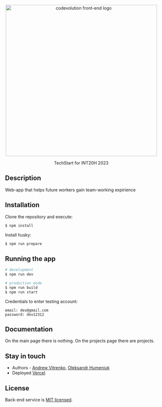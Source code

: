 <p align="center">
  <img src="https://i.imgur.com/B6NHzTc.png" width="500" alt="codevolution front-end logo" /></a>
</p>

  <p align="center">TechStart for INT20H 2023</p>
    <p align="center">

## Description

Web-app that helps future workers gain team-working expirience
## Installation

Clone the repository and execute:
```bash
$ npm install
```
Install husky:
```bash
$ npm run prepare
```

## Running the app

```bash
# development
$ npm run dev

# production mode
$ npm run build
$ npm run start
```

Credentials to enter testing account:
```
email: dev@gmail.com
password: dev12312
```

## Documentation

On the main page there is nothing. On the projects page there are projects. 

## Stay in touch

- Authors - [Andrew Vitrenko](https://github.com/andrewvitrenko), [Oleksandr Humeniuk](https://github.com/OleksandrHumeniuk)
- Deployed [Vercel](https://codevolution-web.vercel.app/).

## License

Back-end service is [MIT licensed](LICENSE).
